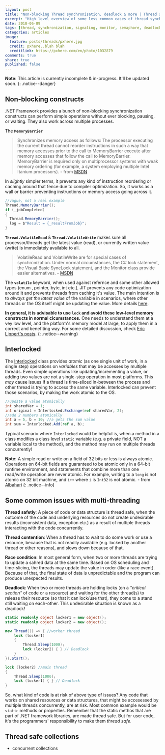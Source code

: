 ```yaml
---
layout: post
title: "Non-blocking Thread synchronisation, deadlock & more | Thread synchronisation Part IV"
excerpt: "High level overview of some less common cases of thread synchronization continued"
date: 2018-06-09
tags: [thread, synchronization, signaling, monitor, semaphore, deadlock]
categories: articles
image:
  feature: posts/threads/pxhere.jpg
  credit: pxhere..blah blah
  creditlink: https://pxhere.com/en/photo/1032879
comments: true
share: true
published: false
---
```


**Note:** This article is currently incomplete & in-progress. It'll be updated soon.
{: .notice--danger}

## Non-blocking constructs

.NET Framework provides a bunch of non-blocking synchronization constructs can perform simple operations without ever blocking, pausing, or waiting. They also work across multiple processes.

The **`MemoryBarrier`**

> Synchronizes memory access as follows: The processor executing the current thread cannot reorder instructions in such a way that memory accesses prior to the call to MemoryBarrier execute after memory accesses that follow the call to MemoryBarrier. MemoryBarrier is required only on multiprocessor systems with weak memory ordering (for example, a system employing multiple Intel Itanium processors). - from [MSDN](https://msdn.microsoft.com/en-us/library/system.threading.thread.memorybarrier.aspx)

In _slightly_ simpler terms, it prevents any kind of instruction reordering or caching around that fence due to compiler optimization. So, it works as a wall or barrier preventing instructions or memory access going across it.

```csharp
//vague, not a real example
Thread.MemoryBarrier();
if (_jobCompleted)
{
  Thread.MemoryBarrier();
  log = $"Result = {_resultFromJob}";
}
```

**`Thread.VolatileRead`** & **`Thread.VolatileWrite`** makes sure all processor/threads get the latest value (read), or currently written value (write) is immediately available to all.

> VolatileRead and VolatileWrite are for special cases of synchronization. Under normal circumstances, the C# lock statement, the Visual Basic SyncLock statement, and the Monitor class provide easier alternatives. - [MSDN](https://msdn.microsoft.com/en-us/library/bah54t54(v=vs.110).aspx)

The **`volatile`** keyword, when used against refernce and some other allowed types (enum , pointer, byte, int etc.), JIT prevents any code optimization around it and prevents threads from caching it's value. The main intention is to _always get the latest value_ of the variable in scenarios, where other threads or the OS itself might be updating the value. More details [here](https://docs.microsoft.com/en-us/dotnet/csharp/language-reference/keywords/volatile).

**In general, it is advisable to use `lock` and avoid these low-level memory constructs in normal cicumstances.** One needs to understand them at a vey low level, and the platform's memory model at large, to apply them in a correct and benefiting way. For some detailed discussion, check [Eric Lippert's posts](https://blogs.msdn.microsoft.com/ericlippert/2011/06/16/atomicity-volatility-and-immutability-are-different-part-three/).
{: .notice--warning}

## Interlocked

The [Interlocked](https://docs.microsoft.com/en-us/dotnet/api/system.threading.interlocked?view=netframework-4.7.2) class provides _atomic_ (as one single unit of work, in a single step) operations on _variables_ that may be accesses by multiple threads. Even simple operations like updating/incrementing a value, or adding two values are not a single-step operation in most platforms. This _may_ cause issues if a thread is time-sliced in-between the process and other thread is trying to access the same variable. Interlocked can prevent those scenarios, by making the work atomic to the OS.

```csharp
//update a value atomically
int sharedVar = 1;
int original = Interlocked.Exchange(ref sharedVar, 2);
//add 2 numbers atomically
int a = 5, b = 10; //a gets the sum value
int sum = Interlocked.Add(ref a, b);
```

Typical scenario where `Interlocked` would be helpful is, when a method in a class modifies a class level `static` variable (e.g. a private field, NOT a variable local to the method), and the method may run on multiple threads concurrently!

**Note:** A simple read or write on a field of 32 bits or less is always atomic. Operations on 64-bit fields are guaranteed to be atomic only in a 64-bit runtime environment, and statements that combine more than one read/write operation are never atomic. For example, writing to a `long` is not atomic on 32 bit machine, and `i++` where `i` is `Int32` is not atomic. - from [Albahari](http://www.albahari.com/threading/part4.aspx)
{: .notice--info}

## Some common issues with multi-threading

**Thread safetly**: A piece of code or data structure is thread safe, when the outcome of the code and underlying resources do not create undesirable results (inconsistent data, exception etc.) as a result of multiple threads interacting with the code concurrently.

**Thread contention**: When a thread has to wait to do some work or use a resource, because that is not readily available (e.g. locked by another thread or other reasons), and slows down because of that.

**Race condition**: In most general form, when two or more threads are trying to update a sahred data at the same time. Based on OS scheduling and time-slicing, the threads may update the value in order (like a race event). Because of that, the final state of data is unpredictable and the program can produce unexpected results.

**Deadlock**: When two or more threads are holding locks (on a _"critical section"_ of code or a resource) and waiting for the other thread(s) to release their resource (so that it can lock/use that), they come to a stand still waiting on each-other. This undesirable situation is known as a deadlock!

```csharp
static readonly object locker1 = new object();
static readonly object locker2 = new object();

new Thread(() => { //worker thread
    lock (locker1)
    {
        Thread.Sleep(1000);
        lock (locker2) { } // Deadlock
    }
}).Start();

lock (locker2) //main thread
{
    Thread.Sleep(1000);
    lock (locker1) { } // Deadlock
}
```

So, what kind of code is at risk of above type of issues? Any code that works on shared resources or data structures, that might be accesessed by multiple threads concurrently, are at risk. Most common example would be `static` methods or properties. Remember that the static methos that are part of .NET framework libraries, are made thread safe. But for user code, it's the programmers' responsibility to make them _thread safe_.

## Thread safe collections

* concurrent collections